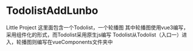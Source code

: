 # TodolistAddLunbo
Little Project
这里面包含一个Todolist，一个轮播图
其中轮播图使用vue3编写，采用组件化的形式，而Todolist采用原生js编写
Todolist从Todolist（入口一）进入，轮播图则编写在vueComponents文件夹中
